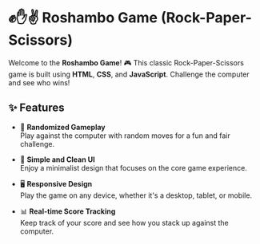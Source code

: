 # ✊✋✌️ Roshambo Game (Rock-Paper-Scissors)

Welcome to the **Roshambo Game**! 🎮 This classic Rock-Paper-Scissors game is built using **HTML**, **CSS**, and **JavaScript**. Challenge the computer and see who wins!

## ✨ Features

- 🎲 **Randomized Gameplay**  
  Play against the computer with random moves for a fun and fair challenge.

- 🎨 **Simple and Clean UI**  
  Enjoy a minimalist design that focuses on the core game experience.

- 🖥️ **Responsive Design**  
  Play the game on any device, whether it's a desktop, tablet, or mobile.

- 📊 **Real-time Score Tracking**  
  Keep track of your score and see how you stack up against the computer.


